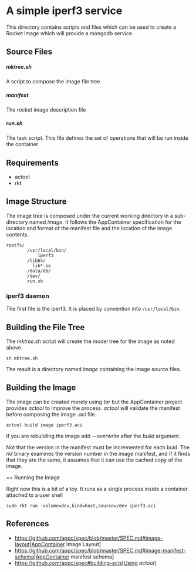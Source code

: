 # A simple iperf3 service

This directory contains scripts and files which can be used to create
a Rocket image which will provide a mongodb service.

## Source Files

##### mktree.sh
A script to compose the image file tree
##### manifest
The rocket image description file
##### run.sh
The task script. This file defines the set of operations that will be run inside the container

## Requirements

- actool
- rkt

## Image Structure

The image tree is composed under the current working directory in a
sub-directory named _image_.  It follows the AppContainer
specification for the location and format of the manifest file and the
location of the image contents.

    rootfs/
			/usr/local/bin/
				iperf3
			/lib64/
			  lib*.so
			/data/db/
			/dev/
			run.sh
### iperf3 daemon

The first file is the iperf3.  It is placed by convention into
`/usr/local/bin`.

## Building the File Tree

The _mktree.sh_ script will create the model tree for the image as
noted above.

    sh mktree.sh

The result is a directory named _image_ containing the image source
files.

## Building the Image

The image can be created merely using _tar_ but the AppContainer
project provides _actool_ to improve the process.  _actool_ will
validate the manifest before composing the image _.aci_ file.

    actool build image iperf3.aci

If you are rebuilding the image add _--overwrite_ after the _build_
argument.

Not that the version in the manifest must be incremented for each
buid.  The _rkt_ binary examines the version number in the image
manifest, and if it finds that they are the same, it assumes that it
can use the cached copy of the image.

== Running the Image

Right now this is a bit of a toy.  It runs as a single process inside
a container attached to a user shell

    sudo rkt run -volume=dev,kind=host,source=/dev iperf3.aci

## References

- https://github.com/appc/spec/blob/master/SPEC.md#image-layout[AppContainer Image Layout]
- https://github.com/appc/spec/blob/master/SPEC.md#image-manifest-schema[AppContainer manifest schema]
- https://github.com/appc/spec#building-acis[Using _actool_]
